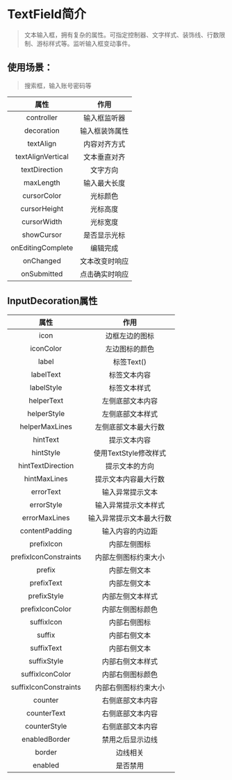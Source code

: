 # TextField简介

> 文本输入框，拥有复杂的属性。可指定控制器、文字样式、装饰线、行数限制、游标样式等。监听输入框变动事件。

## 使用场景：

> 搜索框，输入账号密码等

|        属性         |   作用    |
|:-----------------:|:-------:|
|    controller     | 输入框监听器  |
|    decoration     | 输入框装饰属性 |
|     textAlign     | 内容对齐方式  |
| textAlignVertical | 文本垂直对齐  |
|   textDirection   |  文字方向   |
|     maxLength     | 输入最大长度  |
|    cursorColor    |  光标颜色   |
|   cursorHeight    |  光标高度   |
|    cursorWidth    |  光标宽度   |
|    showCursor     | 是否显示光标  |
| onEditingComplete |  编辑完成   |
|     onChanged     | 文本改变时响应 |
|    onSubmitted    | 点击确实时响应 |

## InputDecoration属性

|          属性           |       作用        |
|:---------------------:|:---------------:|
|         icon          |     边框左边的图标     |
|       iconColor       |     左边图标的颜色     |
|         label         |    标签Text()     |
|       labelText       |     标签文本内容      |
|      labelStyle       |     标签文本样式      |
|      helperText       |    左侧底部文本内容     |
|      helperStyle      |    左侧底部文本样式     |
|    helperMaxLines     |   左侧底部文本最大行数    |
|       hintText        |     提示文本内容      |
|       hintStyle       | 使用TextStyle修改样式 |
|   hintTextDirection   |     提示文本的方向     |
|     hintMaxLines      |   提示文本内容最大行数    |
|       errorText       |    输入异常提示文本     |
|      errorStyle       |   输入异常提示文本样式    |
|     errorMaxLines     |  输入异常提示文本最大行数   |
|    contentPadding     |    输入内容的内边距     |
|      prefixIcon       |     内部左侧图标      |
| prefixIconConstraints |   内部左侧图标约束大小    |
|        prefix         |     内部左侧文本      |
|      prefixText       |     内部左侧文本      |
|      prefixStyle      |    内部左侧文本样式     |
|    prefixIconColor    |    内部左侧图标颜色     |
|      suffixIcon       |     内部右侧图标      |
|        suffix         |     内部右侧文本      |
|      suffixText       |     内部右侧文本      |
|      suffixStyle      |    内部右侧文本样式     |
|    suffixIconColor    |    内部右侧图标颜色     |
| suffixIconConstraints |   内部右侧图标约束大小    |
|        counter        |    右侧底部文本内容     |
|      counterText      |    右侧底部文本内容     |
|     counterStyle      |    右侧底部文本内容     |
|     enabledBorder     |    禁用之后显示边线     |
|        border         |      边线相关       |
|        enabled        |      是否禁用       |






